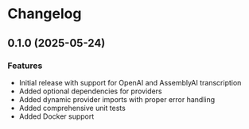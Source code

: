 # Changelog

## 0.1.0 (2025-05-24)

### Features

* Initial release with support for OpenAI and AssemblyAI transcription
* Added optional dependencies for providers
* Added dynamic provider imports with proper error handling
* Added comprehensive unit tests
* Added Docker support
